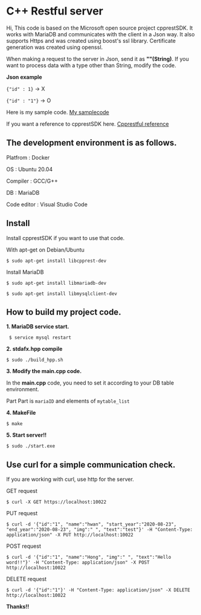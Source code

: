 # C++ Restful server

Hi, This code is based on the Microsoft open source project cpprestSDK.
It works with MariaDB and communicates with the client in a Json way.
It also supports Https and was created using boost's ssl library. Certificate generation was created using openssl.

When making a request to the server in Json, send it as **""(String)**. If you want to process data with a type other than String, modify the code.

**Json example**

```{"id" : 1}``` -> X

```{"id" : "1"}``` -> O

Here is my sample code. [My samplecode](https://hwan-shell.tistory.com/category/%ED%94%84%EB%A1%9C%EA%B7%B8%EB%9E%98%EB%B0%8D/C%2B%2B%20rest%28Casablanca%29)

If you want a reference to cpprestSDK here. [Cpprestful reference](https://microsoft.github.io/cpprestsdk/namespaces.html)

## The development environment is as follows.

Platfrom : Docker

OS : Ubuntu 20.04

Compiler : GCC/G++

DB : MariaDB

Code editor : Visual Studio Code


## Install

Install cpprestSDK if you want to use that code.

With apt-get on Debian/Ubuntu

```$ sudo apt-get install libcpprest-dev```

Install MariaDB

```$ sudo apt-get install libmariadb-dev```

```$ sudo apt-get install libmysqlclient-dev```

## How to build my project code.

**<p>1. MariaDB service start.</p>**

``` $ service mysql restart```

**<p>2. stdafx.hpp compile</p>**

```$ sudo ./build_hpp.sh```

**<p>3. Modify the main.cpp code.</p>**

In the **main.cpp** code, you need to set it according to your DB table environment.

Part Part is ```mariaID``` and elements of ```mytable_list```

**<p>4. MakeFile </p>**

```$ make```

**<p>5. Start server!! </p>**

```$ sudo ./start.exe```


## Use **curl** for a simple communication check.

If you are working with curl, use http for the server.

GET request

```$ curl -X GET https://localhost:10022```

PUT request

```$ curl -d '{"id":"1", "name":"hwan", "start_year":"2020-08-23", "end_year":"2020-08-23", "img":" ", "text":"test"}' -H "Content-Type: application/json" -X PUT http://localhost:10022```

POST request

```$ curl -d '{"id":"1", "name":"Hong", "img":" ", "text":"Hello word!!"}' -H "Content-Type: application/json" -X POST http://localhost:10022```

DELETE request

```$ curl -d '{"id":"1"}' -H "Content-Type: application/json" -X DELETE http://localhost:10022```

**Thanks!!**
